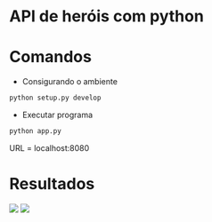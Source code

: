 # API de heróis com python

# Comandos

- Consigurando o ambiente 
```bash
python setup.py develop
```

- Executar programa
```bash
python app.py
```

URL = localhost:8080

# Resultados

<span align="center">
  <img src="https://user-images.githubusercontent.com/85804895/132970874-71641fbc-efb9-4011-84c1-bc2e6f7c198b.png">
</span>


<span align="center">
  <img src="https://user-images.githubusercontent.com/85804895/132971040-2763f7ac-2ae2-460c-956c-bc3f40994047.png">
</span>



